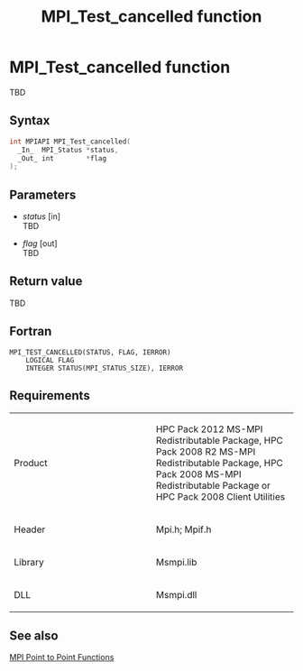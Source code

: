 ﻿---
title: MPI_Test_cancelled function
TOCTitle: MPI_Test_cancelled function
ms:assetid: 4649c1b5-9202-4a0c-b48a-1faf55ce74ef
ms:mtpsurl: https://msdn.microsoft.com/en-us/library/Dn473483(v=VS.85)
ms:contentKeyID: 59361018
ms.date: 03/28/2018
mtps_version: v=VS.85
f1_keywords:
- MPI_TEST_CANCELLED
- mpif/MPI_Test_cancelled
- mpi/MPI_TEST_CANCELLED
dev_langs:
- C++
- C
---

# MPI\_Test\_cancelled function

TBD

## Syntax

``` c++
int MPIAPI MPI_Test_cancelled(
  _In_  MPI_Status *status,
  _Out_ int        *flag
);
```

## Parameters

  - *status* \[in\]  
    TBD

  - *flag* \[out\]  
    TBD

## Return value

TBD

## Fortran

    MPI_TEST_CANCELLED(STATUS, FLAG, IERROR)
        LOGICAL FLAG
        INTEGER STATUS(MPI_STATUS_SIZE), IERROR

## Requirements

<table>
<colgroup>
<col style="width: 50%" />
<col style="width: 50%" />
</colgroup>
<tbody>
<tr class="odd">
<td><p>Product</p></td>
<td><p>HPC Pack 2012 MS-MPI Redistributable Package, HPC Pack 2008 R2 MS-MPI Redistributable Package, HPC Pack 2008 MS-MPI Redistributable Package or HPC Pack 2008 Client Utilities</p></td>
</tr>
<tr class="even">
<td><p>Header</p></td>
<td>Mpi.h;
Mpif.h</td>
</tr>
<tr class="odd">
<td><p>Library</p></td>
<td>Msmpi.lib</td>
</tr>
<tr class="even">
<td><p>DLL</p></td>
<td>Msmpi.dll</td>
</tr>
</tbody>
</table>


## See also

[MPI Point to Point Functions](mpi-point-to-point-functions.md)

